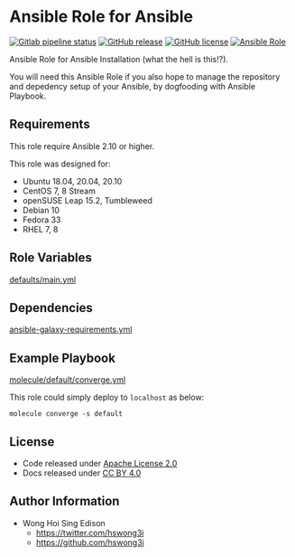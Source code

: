 # Ansible Role for Ansible

[![Gitlab pipeline status](https://img.shields.io/gitlab/pipeline/alvistack/ansible-role-ansible/master)](https://gitlab.com/alvistack/ansible-role-ansible/-/pipelines)
[![GitHub release](https://img.shields.io/github/release/alvistack/ansible-role-ansible.svg)](https://github.com/alvistack/ansible-role-ansible/releases)
[![GitHub license](https://img.shields.io/github/license/alvistack/ansible-role-ansible.svg)](https://github.com/alvistack/ansible-role-ansible/blob/master/LICENSE)
[![Ansible Role](https://img.shields.io/badge/galaxy-alvistack.ansible-blue.svg)](https://galaxy.ansible.com/alvistack/ansible)

Ansible Role for Ansible Installation (what the hell is this\!?).

You will need this Ansible Role if you also hope to manage the repository and depedency setup of your Ansible, by dogfooding with Ansible Playbook.

## Requirements

This role require Ansible 2.10 or higher.

This role was designed for:

  - Ubuntu 18.04, 20.04, 20.10
  - CentOS 7, 8 Stream
  - openSUSE Leap 15.2, Tumbleweed
  - Debian 10
  - Fedora 33
  - RHEL 7, 8

## Role Variables

[defaults/main.yml](defaults/main.yml)

## Dependencies

[ansible-galaxy-requirements.yml](ansible-galaxy-requirements.yml)

## Example Playbook

[molecule/default/converge.yml](molecule/default/converge.yml)

This role could simply deploy to `localhost` as below:

    molecule converge -s default

## License

  - Code released under [Apache License 2.0](LICENSE)
  - Docs released under [CC BY 4.0](http://creativecommons.org/licenses/by/4.0/)

## Author Information

  - Wong Hoi Sing Edison
      - <https://twitter.com/hswong3i>
      - <https://github.com/hswong3i>
